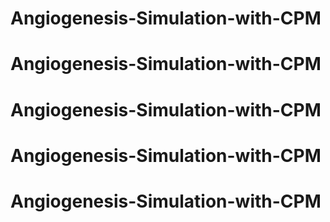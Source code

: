 # Angiogenesis-Simulation-with-CPM
# Angiogenesis-Simulation-with-CPM
# Angiogenesis-Simulation-with-CPM
# Angiogenesis-Simulation-with-CPM
# Angiogenesis-Simulation-with-CPM
